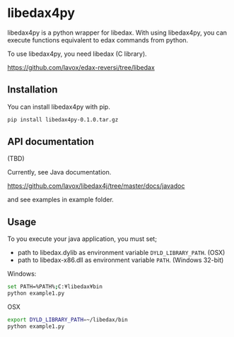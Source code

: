 libedax4py
============

libedax4py is a python wrapper for libedax. With using libedax4py, you
can execute functions equivalent to edax commands from python.

To use libedax4py, you need libedax (C library).

https://github.com/lavox/edax-reversi/tree/libedax

Installation
-------------
You can install libedax4py with pip.

```sh
pip install libedax4py-0.1.0.tar.gz
```

API documentation
------------------
(TBD)

Currently, see Java documentation.

https://github.com/lavox/libedax4j/tree/master/docs/javadoc

and see examples in example folder.

Usage
------
To you execute your java application, you must set;

* path to libedax.dylib as environment variable `DYLD_LIBRARY_PATH`. (OSX)
* path to libedax-x86.dll as environment variable `PATH`. (Windows 32-bit)


Windows:
```sh
set PATH=%PATH%;C:¥libedax¥bin
python example1.py
```

OSX
```sh
export DYLD_LIBRARY_PATH=~/libedax/bin
python example1.py
```

